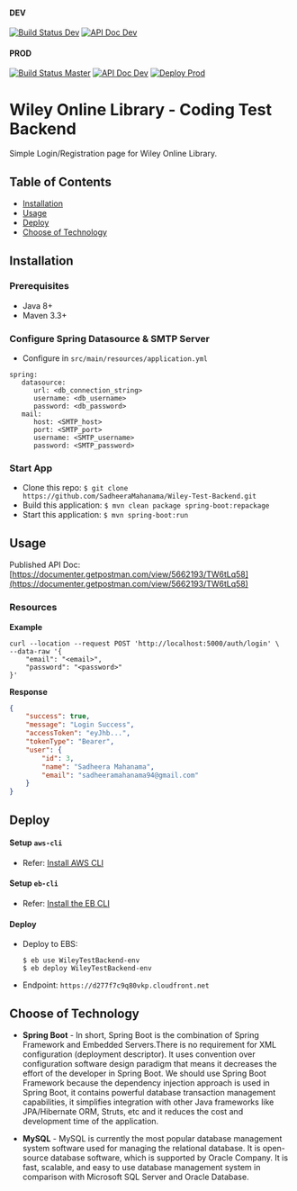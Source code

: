 #### DEV

[![Build Status Dev](https://travis-ci.com/SadheeraMahanama/Wiley-Test-Backend.svg?token=hS9VGvZErZvUqky6CU8q&branch=dev)](https://travis-ci.com/SadheeraMahanama/Wiley-Test-Backend)
[![API Doc Dev](https://img.shields.io/badge/API-Doc-brightgreen)](https://documenter.getpostman.com/view/5662193/TW6tLq58)

#### PROD

[![Build Status Master](https://travis-ci.com/SadheeraMahanama/Wiley-Test-Backend.svg?token=hS9VGvZErZvUqky6CU8q&branch=master)](https://travis-ci.com/SadheeraMahanama/Wiley-Test-Backend)
[![API Doc Dev](https://img.shields.io/badge/API-Doc-brightgreen)](https://documenter.getpostman.com/view/5662193/TW6tLq58)
[![Deploy Prod](https://img.shields.io/badge/deploy-success-brightgreen)](https://d277f7c9q80vkp.cloudfront.net)


# Wiley Online Library - Coding Test Backend

Simple Login/Registration page for Wiley Online Library.

## Table of Contents

- [Installation](#installation)
- [Usage](#usage)
- [Deploy](#deploy)
- [Choose of Technology](#technologies)

<a name="installation"></a>

## Installation

### Prerequisites

- Java 8+
- Maven 3.3+

### Configure Spring Datasource & SMTP Server

   - Configure in `src/main/resources/application.yml`

   ```
   spring:
      datasource:
         url: <db_connection_string>
         username: <db_username>
         password: <db_password>
      mail:
         host: <SMTP_host>
         port: <SMTP_port>
         username: <SMTP_username>
         password: <SMTP_password>
   ```

### Start App

- Clone this repo: `$ git clone https://github.com/SadheeraMahanama/Wiley-Test-Backend.git`
- Build this application: `$ mvn clean package spring-boot:repackage`
- Start this application: `$ mvn spring-boot:run`

<a name="usage"></a>

## Usage

Published API Doc: [https://documenter.getpostman.com/view/5662193/TW6tLq58](https://documenter.getpostman.com/view/5662193/TW6tLq58)

### Resources

**Example**

```
curl --location --request POST 'http://localhost:5000/auth/login' \
--data-raw '{
    "email": "<email>",
    "password": "<password>"
}'
```

**Response**

```json
{
    "success": true,
    "message": "Login Success",
    "accessToken": "eyJhb...",
    "tokenType": "Bearer",
    "user": {
        "id": 3,
        "name": "Sadheera Mahanama",
        "email": "sadheeramahanama94@gmail.com"
    }
}
```

<a name="deploy"></a>

## Deploy

#### Setup `aws-cli`

   - Refer: [Install AWS CLI](http://docs.aws.amazon.com/cli/latest/userguide/installing.html)

#### Setup `eb-cli`

   - Refer: [Install the EB CLI](https://docs.aws.amazon.com/elasticbeanstalk/latest/dg/eb-cli3-install.html)


#### Deploy
   - Deploy to EBS: 
      ```
      $ eb use WileyTestBackend-env
      $ eb deploy WileyTestBackend-env
      ```
   - Endpoint: `https://d277f7c9q80vkp.cloudfront.net`
   
   <a name="technologies"></a>

   ## Choose of Technology
   
   - **Spring Boot** - In short, Spring Boot is the combination of Spring Framework and Embedded Servers.There is no requirement for XML configuration (deployment descriptor). It uses convention over configuration software design paradigm that means it decreases the effort of the developer in Spring Boot. We should use Spring Boot Framework because the dependency injection approach is used in Spring Boot, it contains powerful database transaction management capabilities, it simplifies integration with other Java frameworks like JPA/Hibernate ORM, Struts, etc and it reduces the cost and development time of the application. 
   
   - **MySQL** - MySQL is currently the most popular database management system software used for managing the relational database. It is open-source database software, which is supported by Oracle Company. It is fast, scalable, and easy to use database management system in comparison with Microsoft SQL Server and Oracle Database. 
    
   
